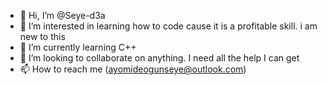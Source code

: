 - 👋 Hi, I’m @Seye-d3a
- 👀 I’m interested in learning how to code cause it is a profitable skill. i am new to this
- 🌱 I’m currently learning C++
- 💞️ I’m looking to collaborate on anything. I need all the help I can get
- 📫 How to reach me (ayomideogunseye@outlook.com)

<!---
Seye-d3a/Seye-d3a is a ✨ special ✨ repository because its `README.md` (this file) appears on your GitHub profile.
You can click the Preview link to take a look at your changes.
--->
